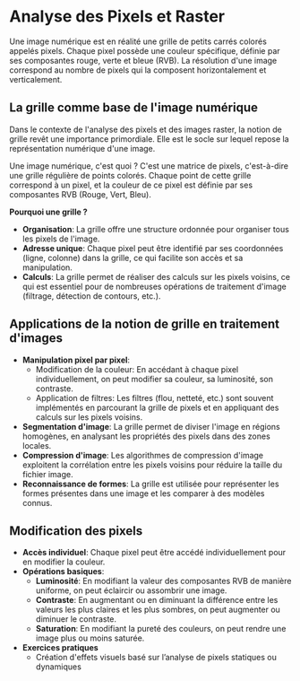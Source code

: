 # Analyse des Pixels et Raster

Une image numérique est en réalité une grille de petits carrés colorés appelés pixels. Chaque pixel possède une couleur spécifique, définie par ses composantes rouge, verte et bleue (RVB). La résolution d'une image correspond au nombre de pixels qui la composent horizontalement et verticalement.

## La grille comme base de l'image numérique

Dans le contexte de l'analyse des pixels et des images raster, la notion de grille revêt une importance primordiale. Elle est le socle sur lequel repose la représentation numérique d'une image.

Une image numérique, c'est quoi ? C'est une matrice de pixels, c'est-à-dire une grille régulière de points colorés. Chaque point de cette grille correspond à un pixel, et la couleur de ce pixel est définie par ses composantes RVB (Rouge, Vert, Bleu).

**Pourquoi une grille ?**

- **Organisation**: La grille offre une structure ordonnée pour organiser tous les pixels de l'image.
- **Adresse unique**: Chaque pixel peut être identifié par ses coordonnées (ligne, colonne) dans la grille, ce qui facilite son accès et sa manipulation.
- **Calculs**: La grille permet de réaliser des calculs sur les pixels voisins, ce qui est essentiel pour de nombreuses opérations de traitement d'image (filtrage, détection de contours, etc.).

## Applications de la notion de grille en traitement d'images

- **Manipulation pixel par pixel**:
  - Modification de la couleur: En accédant à chaque pixel individuellement, on peut modifier sa couleur, sa luminosité, son contraste.
  - Application de filtres: Les filtres (flou, netteté, etc.) sont souvent implémentés en parcourant la grille de pixels et en appliquant des calculs sur les pixels voisins.
- **Segmentation d'image**: La grille permet de diviser l'image en régions homogènes, en analysant les propriétés des pixels dans des zones locales.
- **Compression d'image**: Les algorithmes de compression d'image exploitent la corrélation entre les pixels voisins pour réduire la taille du fichier image.
- **Reconnaissance de formes**: La grille est utilisée pour représenter les formes présentes dans une image et les comparer à des modèles connus.

## Modification des pixels

- **Accès individuel**: Chaque pixel peut être accédé individuellement pour en modifier la couleur.
- **Opérations basiques**:
  - **Luminosité**: En modifiant la valeur des composantes RVB de manière uniforme, on peut éclaircir ou assombrir une image.
  - **Contraste**: En augmentant ou en diminuant la différence entre les valeurs les plus claires et les plus sombres, on peut augmenter ou diminuer le contraste.
  - **Saturation**: En modifiant la pureté des couleurs, on peut rendre une image plus ou moins saturée.
- **Exercices pratiques**
  - Création d'effets visuels basé sur l’analyse de pixels statiques ou dynamiques
